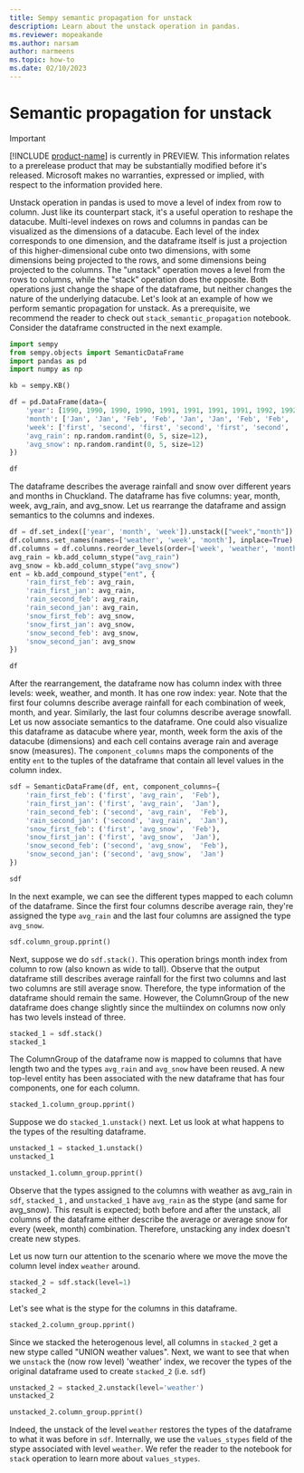 ```yaml
---
title: Sempy semantic propagation for unstack
description: Learn about the unstack operation in pandas.
ms.reviewer: mopeakande
ms.author: narsam
author: narmeens
ms.topic: how-to 
ms.date: 02/10/2023
---
```


# Semantic propagation for unstack

> [!IMPORTANT]
> [!INCLUDE [product-name](../includes/product-name.md)] is currently in PREVIEW. This information relates to a prerelease product that may be substantially modified before it's released. Microsoft makes no warranties, expressed or implied, with respect to the information provided here.

Unstack operation in pandas is used to move a level of index from row to column. Just like its counterpart stack, it's a useful operation to reshape the datacube. Multi-level indexes on rows and columns in pandas can be visualized as the dimensions of a datacube. Each level of the index corresponds to one dimension, and the dataframe itself is just a projection of this higher-dimensional cube onto two dimensions, with some dimensions being projected to the rows, and some dimensions being projected to the columns. The "unstack" operation moves a level from the rows to columns, while the "stack" operation does the opposite. Both operations just change the shape of the dataframe, but neither changes the nature of the underlying datacube. Let's look at an example of how we perform semantic propagation for unstack. As a prerequisite, we recommend the reader to check out `stack_semantic_propagation` notebook. Consider the dataframe constructed in the next example.

```python
import sempy
from sempy.objects import SemanticDataFrame
import pandas as pd
import numpy as np

kb = sempy.KB()

df = pd.DataFrame(data={
    'year': [1990, 1990, 1990, 1990, 1991, 1991, 1991, 1991, 1992, 1992, 1992, 1992],
    'month': ['Jan', 'Jan', 'Feb', 'Feb', 'Jan', 'Jan', 'Feb', 'Feb', 'Jan', 'Jan', 'Feb', 'Feb'],
    'week': ['first', 'second', 'first', 'second', 'first', 'second', 'first', 'second', 'first', 'second', 'first', 'second'],
    'avg_rain': np.random.randint(0, 5, size=12),
    'avg_snow': np.random.randint(0, 5, size=12)
})

df
```

The dataframe describes the average rainfall and snow over different years and months in Chuckland. The dataframe has five columns: year, month, week, avg_rain, and avg_snow. Let us rearrange the dataframe and assign semantics to the columns and indexes.

```python
df = df.set_index(['year', 'month', 'week']).unstack(["week","month"])
df.columns.set_names(names=['weather', 'week', 'month'], inplace=True)
df.columns = df.columns.reorder_levels(order=['week', 'weather', 'month'])
avg_rain = kb.add_column_stype("avg_rain")
avg_snow = kb.add_column_stype("avg_snow")
ent = kb.add_compound_stype("ent", {
    'rain_first_feb': avg_rain,
    'rain_first_jan': avg_rain,
    'rain_second_feb': avg_rain,
    'rain_second_jan': avg_rain,
    'snow_first_feb': avg_snow,
    'snow_first_jan': avg_snow,
    'snow_second_feb': avg_snow,
    'snow_second_jan': avg_snow
})

df
```

After the rearrangement, the dataframe now has column index with three levels: week, weather, and month. It has one row index: year. Note that the first four columns describe average rainfall for each combination of week, month, and year. Similarly, the last four columns describe average snowfall. Let us now associate semantics to the dataframe. One could also visualize this dataframe as datacube where year, month, week form the axis of the datacube (dimensions) and each cell contains average rain and average snow (measures). The `component_columns` maps the components of the entity `ent` to the tuples of the dataframe that contain all level values in the column index.

```python
sdf = SemanticDataFrame(df, ent, component_columns={
    'rain_first_feb': ('first', 'avg_rain',  'Feb'),
    'rain_first_jan': ('first', 'avg_rain',  'Jan'),
    'rain_second_feb': ('second', 'avg_rain',  'Feb'),
    'rain_second_jan': ('second', 'avg_rain',  'Jan'),
    'snow_first_feb': ('first', 'avg_snow',  'Feb'),
    'snow_first_jan': ('first', 'avg_snow',  'Jan'),
    'snow_second_feb': ('second', 'avg_snow',  'Feb'),
    'snow_second_jan': ('second', 'avg_snow',  'Jan')
})

sdf
```

In the next example, we can see the different types mapped to each column of the dataframe. Since the first four columns describe average rain, they're assigned the type `avg_rain` and the last four columns are assigned the type `avg_snow`.

```python
sdf.column_group.pprint()
```

Next, suppose we do `sdf.stack()`. This operation brings month index from column to row (also known as wide to tall). Observe that the output dataframe still describes average rainfall for the first two columns and last two columns are still average snow. Therefore, the type information of the dataframe should remain the same. However, the ColumnGroup of the new dataframe does change slightly since the multiindex on columns now only has two levels instead of three.

```python
stacked_1 = sdf.stack()
stacked_1
```

The ColumnGroup of the dataframe now is mapped to columns that have length two and the types `avg_rain` and `avg_snow` have been reused. A new top-level entity has been associated with the new dataframe that has four components, one for each column.

```python
stacked_1.column_group.pprint()
```

Suppose we do `stacked_1.unstack()` next. Let us look at what happens to the types of the resulting dataframe.

```python
unstacked_1 = stacked_1.unstack()
unstacked_1
```

```python
unstacked_1.column_group.pprint()
```

Observe that the types assigned to the columns with weather as avg_rain in `sdf`, `stacked_1` , and `unstacked_1` have `avg_rain` as the stype (and same for avg_snow). This result is expected; both before and after the unstack, all columns of the dataframe either describe the average or average snow for every (week, month) combination. Therefore, unstacking any index doesn't create new stypes.

Let us now turn our attention to the scenario where we move the move the column level index `weather` around.

```python
stacked_2 = sdf.stack(level=1)
stacked_2
```

Let's see what is the stype for the columns in this dataframe.

```python
stacked_2.column_group.pprint()
```

Since we stacked the heterogenous level, all columns in `stacked_2` get a new stype called "UNION weather values". Next, we want to see that when we `unstack` the (now row level) 'weather' index, we recover the types of the original dataframe used to create `stacked_2` (i.e. `sdf`)

```python
unstacked_2 = stacked_2.unstack(level='weather')
unstacked_2
```

```python
unstacked_2.column_group.pprint()
```

Indeed, the unstack of the level `weather` restores the types of the dataframe to what it was before in `sdf`. Internally, we use the `values_stypes` field of the stype associated with level `weather`. We refer the reader to the notebook for `stack` operation to learn more about `values_stypes`.
